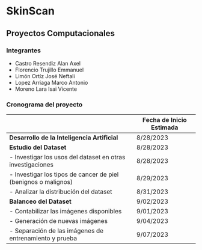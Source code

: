 # SkinScan
## Proyectos Computacionales

### Integrantes

- Castro Resendiz Alan Axel
- Florencio Trujillo Emmanuel
- Limón Ortíz José Neftali
- Lopez Arriaga Marco Antonio
- Moreno Lara Isai Vicente

### Cronograma del proyecto

|                                                                | Fecha de Inicio Estimada |
|----------------------------------------------------------------|--------------------------|
| **Desarrollo de la Inteligencia Artificial**                   | 8/28/2023                |
| **Estudio del Dataset**                                        | 8/28/2023                |
| - Investigar los usos del dataset en otras investigaciones     | 8/28/2023                |
| - Investigar los tipos de cancer de piel (benignos o malignos) | 8/29/2023                |
| - Analizar la distribución del dataset                         | 8/31/2023                |
| **Balanceo del Dataset**                                       | 9/02/2023                |
| - Contabilizar las imágenes disponibles                        | 9/01/2023                |
| - Generación de nuevas imágenes                                | 9/04/2023                |
| - Separación de las imágenes de entrenamiento y prueba         | 9/07/2023                |



